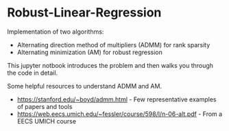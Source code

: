 # Robust-Linear-Regression

Implementation of two algorithms: 
 - Alternating direction method of multipliers (ADMM) for rank sparsity 
 - Alternating minimization (AM) for robust regression 
 
This jupyter notbook introduces the problem and then walks you through the code in detail.

Some helpful resources to understand ADMM and AM.
- https://stanford.edu/~boyd/admm.html - Few representative examples of papers and tools  
- https://web.eecs.umich.edu/~fessler/course/598/l/n-06-alt.pdf - From a EECS UMICH course
